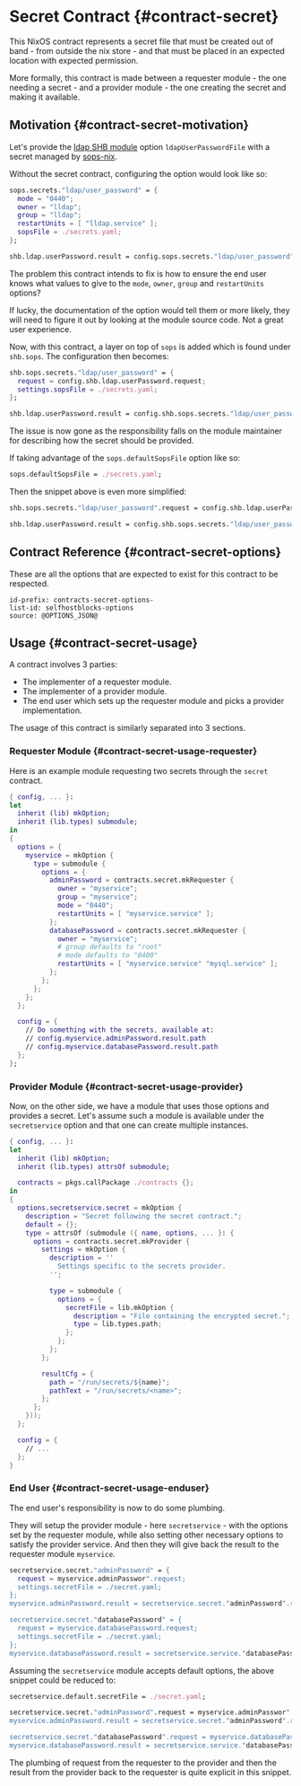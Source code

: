 # Secret Contract {#contract-secret}

This NixOS contract represents a secret file
that must be created out of band - from outside the nix store -
and that must be placed in an expected location with expected permission.

More formally, this contract is made between a requester module - the one needing a secret -
and a provider module - the one creating the secret and making it available.

## Motivation {#contract-secret-motivation}

Let's provide the [ldap SHB module][ldap-module] option `ldapUserPasswordFile`
with a secret managed by [sops-nix][].

[ldap-module]: TODO
[sops-nix]: TODO

Without the secret contract, configuring the option would look like so:

```nix
sops.secrets."ldap/user_password" = {
  mode = "0440";
  owner = "lldap";
  group = "lldap";
  restartUnits = [ "lldap.service" ];
  sopsFile = ./secrets.yaml;
};

shb.ldap.userPassword.result = config.sops.secrets."ldap/user_password".result;
```

The problem this contract intends to fix is how to ensure
the end user knows what values to give to the
`mode`, `owner`, `group` and `restartUnits` options?

If lucky, the documentation of the option would tell them
or more likely, they will need to figure it out by looking
at the module source code.
Not a great user experience.

Now, with this contract, a layer on top of `sops` is added which is found under `shb.sops`.
The configuration then becomes:

```nix
shb.sops.secrets."ldap/user_password" = {
  request = config.shb.ldap.userPassword.request;
  settings.sopsFile = ./secrets.yaml;
};

shb.ldap.userPassword.result = config.shb.sops.secrets."ldap/user_password".result;
```

The issue is now gone as the responsibility falls
on the module maintainer
for describing how the secret should be provided.

If taking advantage of the `sops.defaultSopsFile` option like so:

```nix
sops.defaultSopsFile = ./secrets.yaml;
```

Then the snippet above is even more simplified:

```nix
shb.sops.secrets."ldap/user_password".request = config.shb.ldap.userPassword.request;

shb.ldap.userPassword.result = config.shb.sops.secrets."ldap/user_password".result;
```

## Contract Reference {#contract-secret-options}

These are all the options that are expected to exist for this contract to be respected.

```{=include=} options
id-prefix: contracts-secret-options-
list-id: selfhostblocks-options
source: @OPTIONS_JSON@
```

## Usage {#contract-secret-usage}

A contract involves 3 parties:

- The implementer of a requester module.
- The implementer of a provider module.
- The end user which sets up the requester module and picks a provider implementation.

The usage of this contract is similarly separated into 3 sections.

### Requester Module {#contract-secret-usage-requester}

Here is an example module requesting two secrets through the `secret` contract.

```nix
{ config, ... }:
let
  inherit (lib) mkOption;
  inherit (lib.types) submodule;
in
{
  options = {
    myservice = mkOption {
      type = submodule {
        options = {
          adminPassword = contracts.secret.mkRequester {
            owner = "myservice";
            group = "myservice";
            mode = "0440";
            restartUnits = [ "myservice.service" ];
          };
          databasePassword = contracts.secret.mkRequester {
            owner = "myservice";
            # group defaults to "root"
            # mode defaults to "0400"
            restartUnits = [ "myservice.service" "mysql.service" ];
          };
        };
      };
    };
  };

  config = {
    // Do something with the secrets, available at:
    // config.myservice.adminPassword.result.path
    // config.myservice.databasePassword.result.path
  };
};
```

### Provider Module {#contract-secret-usage-provider}

Now, on the other side, we have a module that uses those options and provides a secret.
Let's assume such a module is available under the `secretservice` option
and that one can create multiple instances.

```nix
{ config, ... }:
let
  inherit (lib) mkOption;
  inherit (lib.types) attrsOf submodule;

  contracts = pkgs.callPackage ./contracts {};
in
{
  options.secretservice.secret = mkOption {
    description = "Secret following the secret contract.";
    default = {};
    type = attrsOf (submodule ({ name, options, ... }: {
      options = contracts.secret.mkProvider {
        settings = mkOption {
          description = ''
            Settings specific to the secrets provider.
          '';

          type = submodule {
            options = {
              secretFile = lib.mkOption {
                description = "File containing the encrypted secret.";
                type = lib.types.path;
              };
            };
          };
        };

        resultCfg = {
          path = "/run/secrets/${name}";
          pathText = "/run/secrets/<name>";
        };
      };
    }));
  };

  config = {
    // ...
  };
}
```

### End User {#contract-secret-usage-enduser}

The end user's responsibility is now to do some plumbing.

They will setup the provider module - here `secretservice` - with the options set by the requester module,
while also setting other necessary options to satisfy the provider service.
And then they will give back the result to the requester module `myservice`.

```nix
secretservice.secret."adminPassword" = {
  request = myservice.adminPasswor".request;
  settings.secretFile = ./secret.yaml;
};
myservice.adminPassword.result = secretservice.secret."adminPassword".result;

secretservice.secret."databasePassword" = {
  request = myservice.databasePassword.request;
  settings.secretFile = ./secret.yaml;
};
myservice.databasePassword.result = secretservice.service."databasePassword".result;
```

Assuming the `secretservice` module accepts default options,
the above snippet could be reduced to:

```nix
secretservice.default.secretFile = ./secret.yaml;

secretservice.secret."adminPassword".request = myservice.adminPasswor".request;
myservice.adminPassword.result = secretservice.secret."adminPassword".result;

secretservice.secret."databasePassword".request = myservice.databasePassword.request;
myservice.databasePassword.result = secretservice.service."databasePassword".result;
```

The plumbing of request from the requester to the provider
and then the result from the provider back to the requester
is quite explicit in this snippet.
